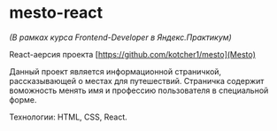 # mesto-react

*(В рамках курса Frontend-Developer в Яндекс.Практикум)*

React-аерсия проекта [https://github.com/kotcher1/mesto](Mesto)

Данный проект является информационной страничкой, рассказывающей о местах для путешествий. Страничка содержит воможность менять имя и профессию пользователя в специальной форме.

Технологии: HTML, CSS, React.
